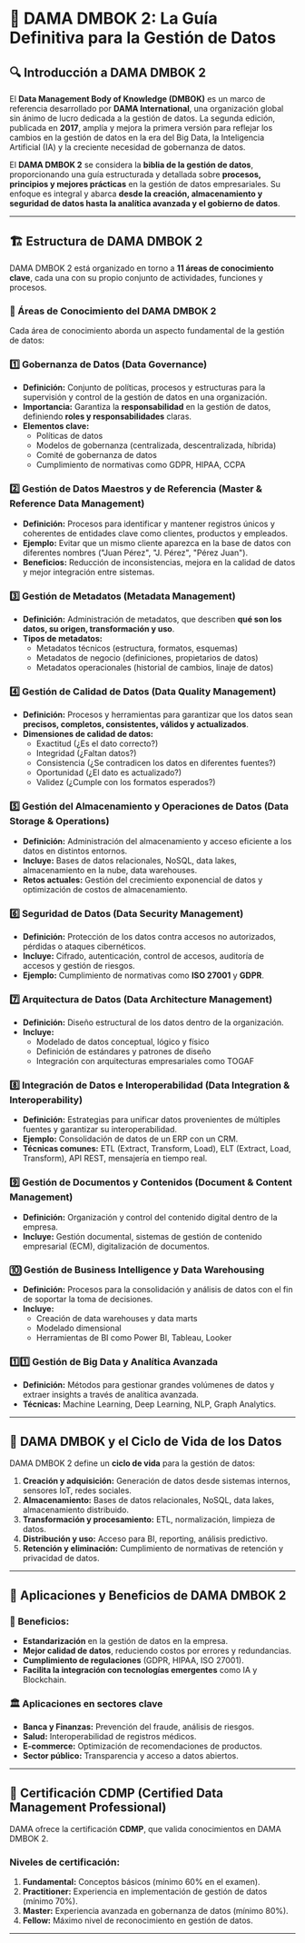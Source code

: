 # 📖 **DAMA DMBOK 2: La Guía Definitiva para la Gestión de Datos**

## **🔍 Introducción a DAMA DMBOK 2**
El **Data Management Body of Knowledge (DMBOK)** es un marco de referencia desarrollado por **DAMA International**, una organización global sin ánimo de lucro dedicada a la gestión de datos. La segunda edición, publicada en **2017**, amplía y mejora la primera versión para reflejar los cambios en la gestión de datos en la era del Big Data, la Inteligencia Artificial (IA) y la creciente necesidad de gobernanza de datos.

El **DAMA DMBOK 2** se considera la **biblia de la gestión de datos**, proporcionando una guía estructurada y detallada sobre **procesos, principios y mejores prácticas** en la gestión de datos empresariales. Su enfoque es integral y abarca **desde la creación, almacenamiento y seguridad de datos hasta la analítica avanzada y el gobierno de datos**.

---

## 🏗 **Estructura de DAMA DMBOK 2**
DAMA DMBOK 2 está organizado en torno a **11 áreas de conocimiento clave**, cada una con su propio conjunto de actividades, funciones y procesos.

### **📌 Áreas de Conocimiento del DAMA DMBOK 2**
Cada área de conocimiento aborda un aspecto fundamental de la gestión de datos:

### **1️⃣ Gobernanza de Datos (Data Governance)**
- **Definición:** Conjunto de políticas, procesos y estructuras para la supervisión y control de la gestión de datos en una organización.
- **Importancia:** Garantiza la **responsabilidad** en la gestión de datos, definiendo **roles y responsabilidades** claras.
- **Elementos clave:**
  - Políticas de datos
  - Modelos de gobernanza (centralizada, descentralizada, híbrida)
  - Comité de gobernanza de datos
  - Cumplimiento de normativas como GDPR, HIPAA, CCPA

### **2️⃣ Gestión de Datos Maestros y de Referencia (Master & Reference Data Management)**
- **Definición:** Procesos para identificar y mantener registros únicos y coherentes de entidades clave como clientes, productos y empleados.
- **Ejemplo:** Evitar que un mismo cliente aparezca en la base de datos con diferentes nombres ("Juan Pérez", "J. Pérez", "Pérez Juan").
- **Beneficios:** Reducción de inconsistencias, mejora en la calidad de datos y mejor integración entre sistemas.

### **3️⃣ Gestión de Metadatos (Metadata Management)**
- **Definición:** Administración de metadatos, que describen **qué son los datos, su origen, transformación y uso**.
- **Tipos de metadatos:**
  - Metadatos técnicos (estructura, formatos, esquemas)
  - Metadatos de negocio (definiciones, propietarios de datos)
  - Metadatos operacionales (historial de cambios, linaje de datos)

### **4️⃣ Gestión de Calidad de Datos (Data Quality Management)**
- **Definición:** Procesos y herramientas para garantizar que los datos sean **precisos, completos, consistentes, válidos y actualizados**.
- **Dimensiones de calidad de datos:**
  - Exactitud (¿Es el dato correcto?)
  - Integridad (¿Faltan datos?)
  - Consistencia (¿Se contradicen los datos en diferentes fuentes?)
  - Oportunidad (¿El dato es actualizado?)
  - Validez (¿Cumple con los formatos esperados?)

### **5️⃣ Gestión del Almacenamiento y Operaciones de Datos (Data Storage & Operations)**
- **Definición:** Administración del almacenamiento y acceso eficiente a los datos en distintos entornos.
- **Incluye:** Bases de datos relacionales, NoSQL, data lakes, almacenamiento en la nube, data warehouses.
- **Retos actuales:** Gestión del crecimiento exponencial de datos y optimización de costos de almacenamiento.

### **6️⃣ Seguridad de Datos (Data Security Management)**
- **Definición:** Protección de los datos contra accesos no autorizados, pérdidas o ataques cibernéticos.
- **Incluye:** Cifrado, autenticación, control de accesos, auditoría de accesos y gestión de riesgos.
- **Ejemplo:** Cumplimiento de normativas como **ISO 27001** y **GDPR**.

### **7️⃣ Arquitectura de Datos (Data Architecture Management)**
- **Definición:** Diseño estructural de los datos dentro de la organización.
- **Incluye:**
  - Modelado de datos conceptual, lógico y físico
  - Definición de estándares y patrones de diseño
  - Integración con arquitecturas empresariales como TOGAF

### **8️⃣ Integración de Datos e Interoperabilidad (Data Integration & Interoperability)**
- **Definición:** Estrategias para unificar datos provenientes de múltiples fuentes y garantizar su interoperabilidad.
- **Ejemplo:** Consolidación de datos de un ERP con un CRM.
- **Técnicas comunes:** ETL (Extract, Transform, Load), ELT (Extract, Load, Transform), API REST, mensajería en tiempo real.

### **9️⃣ Gestión de Documentos y Contenidos (Document & Content Management)**
- **Definición:** Organización y control del contenido digital dentro de la empresa.
- **Incluye:** Gestión documental, sistemas de gestión de contenido empresarial (ECM), digitalización de documentos.

### **🔟 Gestión de Business Intelligence y Data Warehousing**
- **Definición:** Procesos para la consolidación y análisis de datos con el fin de soportar la toma de decisiones.
- **Incluye:**
  - Creación de data warehouses y data marts
  - Modelado dimensional
  - Herramientas de BI como Power BI, Tableau, Looker

### **1️⃣1️⃣ Gestión de Big Data y Analítica Avanzada**
- **Definición:** Métodos para gestionar grandes volúmenes de datos y extraer insights a través de analítica avanzada.
- **Técnicas:** Machine Learning, Deep Learning, NLP, Graph Analytics.

---

## 🎯 **DAMA DMBOK y el Ciclo de Vida de los Datos**
DAMA DMBOK 2 define un **ciclo de vida** para la gestión de datos:

1. **Creación y adquisición:** Generación de datos desde sistemas internos, sensores IoT, redes sociales.
2. **Almacenamiento:** Bases de datos relacionales, NoSQL, data lakes, almacenamiento distribuido.
3. **Transformación y procesamiento:** ETL, normalización, limpieza de datos.
4. **Distribución y uso:** Acceso para BI, reporting, análisis predictivo.
5. **Retención y eliminación:** Cumplimiento de normativas de retención y privacidad de datos.

---

## 🚀 **Aplicaciones y Beneficios de DAMA DMBOK 2**
### **📌 Beneficios:**
- **Estandarización** en la gestión de datos en la empresa.
- **Mejor calidad de datos**, reduciendo costos por errores y redundancias.
- **Cumplimiento de regulaciones** (GDPR, HIPAA, ISO 27001).
- **Facilita la integración con tecnologías emergentes** como IA y Blockchain.

### **🏛 Aplicaciones en sectores clave**
- **Banca y Finanzas:** Prevención del fraude, análisis de riesgos.
- **Salud:** Interoperabilidad de registros médicos.
- **E-commerce:** Optimización de recomendaciones de productos.
- **Sector público:** Transparencia y acceso a datos abiertos.

---

## 📜 **Certificación CDMP (Certified Data Management Professional)**
DAMA ofrece la certificación **CDMP**, que valida conocimientos en DAMA DMBOK 2.

### **Niveles de certificación:**
1. **Fundamental:** Conceptos básicos (mínimo 60% en el examen).
2. **Practitioner:** Experiencia en implementación de gestión de datos (mínimo 70%).
3. **Master:** Experiencia avanzada en gobernanza de datos (mínimo 80%).
4. **Fellow:** Máximo nivel de reconocimiento en gestión de datos.

---
